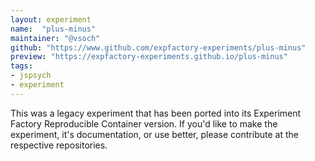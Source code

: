 ```yaml
---
layout: experiment
name:  "plus-minus"
maintainer: "@vsoch"
github: "https://www.github.com/expfactory-experiments/plus-minus"
preview: "https://expfactory-experiments.github.io/plus-minus"
tags:
- jspsych
- experiment
---
```


This was a legacy experiment that has been ported into its Experiment Factory Reproducible Container version. If you'd like to make the experiment, it's documentation, or use better, please contribute at the respective repositories.

